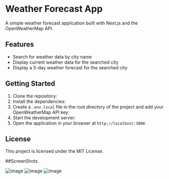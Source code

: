 # Weather Forecast App

A simple weather forecast application built with Next.js and the OpenWeatherMap API.

## Features

- Search for weather data by city name
- Display current weather data for the searched city
- Display a 5-day weather forecast for the searched city

## Getting Started

1. Clone the repository:
2. Install the dependencies:
3. Create a `.env.local` file in the root directory of the project and add your OpenWeatherMap API key:
4. Start the development server:
5. Open the application in your browser at `http://localhost:3000`.

## License

This project is licensed under the MIT License.


##ScreenShots

![image](https://github.com/RishabhSoni01/pype_assignment/assets/80063042/5a89ffa1-75a0-4401-bfbb-f79e97e2b78a)
![image](https://github.com/RishabhSoni01/pype_assignment/assets/80063042/57185a5a-d388-4cae-8e9f-868129f6b361)
![image](https://github.com/RishabhSoni01/pype_assignment/assets/80063042/672e5bf4-df21-41f9-8a09-92d7f2c955d0)

